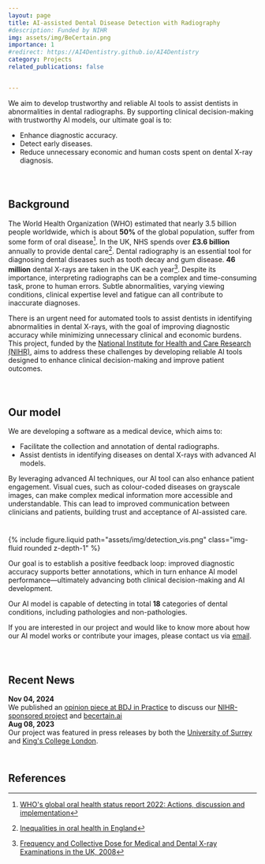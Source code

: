 ```yaml
---
layout: page
title: AI-assisted Dental Disease Detection with Radiography
#description: Funded by NIHR
img: assets/img/BeCertain.png
importance: 1
#redirect: https://AI4Dentistry.github.io/AI4Dentistry
category: Projects
related_publications: false


---
```




We aim to develop trustworthy and reliable AI tools to assist dentists in abnormalities in dental radiographs. By supporting clinical decision-making with trustworthy AI models, our ultimate goal is to:
* Enhance diagnostic accuracy.
* Detect early diseases.
* Reduce unnecessary economic and human costs spent on dental X-ray diagnosis.

<div class="clearfix" style="width: 100%; padding-bottom: 25px"></div>

## **Background**

The World Health Organization (WHO) estimated that nearly 3.5 billion people worldwide, which is about **50%** of the global population, suffer from some form of oral disease[^1]. In the UK, NHS spends over **£3.6 billion** annually to provide dental care[^2]. Dental radiography is an essential tool for diagnosing dental diseases such as tooth decay and gum disease. **46 million** dental X-rays are taken in the UK each year[^3]. Despite its importance, interpreting radiographs can be a complex and time-consuming task, prone to human errors. Subtle abnormalities, varying viewing conditions, clinical expertise level and fatigue can all contribute to inaccurate diagnoses.

There is an urgent need for automated tools to assist dentists in identifying abnormalities in dental X-rays, with the goal of improving diagnostic accuracy while minimizing unnecessary clinical and economic burdens.
This project, funded by the [National Institute for Health and Care Research (NIHR)](https://fundingawards.nihr.ac.uk/award/NIHR204566), aims to address these challenges by developing reliable AI tools designed to enhance clinical decision-making and improve patient outcomes. 

<div class="clearfix" style="width: 100%; padding-bottom: 25px"></div>

## **Our model**

We are developing a software as a medical device, which aims to:
* Facilitate the collection and annotation of dental radiographs.
* Assist dentists in identifying diseases on dental X-rays with advanced AI models.

By leveraging advanced AI techniques, our AI tool can also enhance patient engagement. Visual cues, such as colour-coded diseases on grayscale images, can make complex medical information more accessible and understandable. This can lead to improved communication between clinicians and patients, building trust and acceptance of AI-assisted care.

<div class="clearfix" style="width: 100%; padding-bottom: 25px"></div>

<div class="row justify-content-center">
    <div class="col-sm-9 col-md-9 col-lg-9 mt-3 mt-md-0">
        {% include figure.liquid 
            path="assets/img/detection_vis.png" 
            class="img-fluid rounded z-depth-1" %}
    </div>
</div>

Our goal is to establish a positive feedback loop: improved diagnostic accuracy supports better annotations, which in turn enhance AI model performance—ultimately advancing both clinical decision-making and AI development.

Our AI model is capable of detecting in total **18** categories of dental conditions, including pathologies and non-pathologies. 


If you are interested in our project and would like to know more about how our AI model works or contribute your images, please contact us via [email](mailto:admin@becertain.ai).

<div class="clearfix" style="width: 100%; padding-bottom: 25px"></div>

## **Recent News** 


<div class="container mt-4">
  <div class="row mb-3">
    <div class="col-sm-3 text-muted"><strong>Nov 04, 2024</strong></div>
    <div class="col-sm-9">We published an <a href="https://www.nature.com/articles/s41404-024-2926-0" target="_blank">opinion piece at BDJ in Practice</a> to discuss our <a href="https://fundingawards.nihr.ac.uk/award/NIHR204566" target="_blank">NIHR-sponsored project</a> and <a href="http://becertain.ai" target="_blank">becertain.ai</a> </div>
  </div>
<div class="row mb-3">
  <div class="col-sm-3 text-muted"><strong>Aug 08, 2023</strong></div>
  <div class="col-sm-9">
    Our project was featured in press releases by both the 
    <a href="https://www.surrey.ac.uk/news/dentists-could-soon-have-new-ai-co-pilot-detect-tooth-decay" target="_blank">University of Surrey</a> 
    and 
    <a href="https://www.kcl.ac.uk/news/dentists-could-soon-have-a-new-ai-co-pilot-to-detect-tooth-decay" target="_blank">King's College London</a>.
  </div>
</div>
</div>

<div class="clearfix" style="width: 100%; padding-bottom: 25px"></div>


## **References**

[^1]: [WHO's global oral health status report 2022: Actions, discussion and implementation](https://pubmed.ncbi.nlm.nih.gov/36680388/)
[^2]: [Inequalities in oral health in England](https://assets.publishing.service.gov.uk/media/6051f994d3bf7f0453f7b9a9/Inequalities_in_oral_health_in_England.pdf)
[^3]: [Frequency and Collective Dose for Medical and Dental X-ray Examinations in the UK, 2008](https://assets.publishing.service.gov.uk/media/5a7d618440f0b60a7f1aa285/HPA-CRCE-012_for_website.pdf)
[^4]: [Development and pre-market evaluation of AI-assisted dental disease detection with radiography](https://fundingawards.nihr.ac.uk/award/NIHR204566)
[^7]: [Bayesian Detector Combination for Object Detection with Crowdsourced Annotations](https://arxiv.org/abs/2407.07958)
